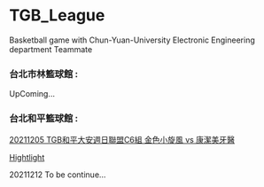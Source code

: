 # TGB_League
Basketball game with Chun-Yuan-University Electronic Engineering department Teammate 

### 台北市林籃球館 : 
UpComing...<br>
### 台北和平籃球館 :

[20211205 TGB和平大安週日聯盟C6組 金色小旋風 vs 康潔美牙醫](https://www.youtube.com/watch?v=uZ5FBY3MQkE)<br>

[Hightlight](20211205_TGB/README.md)


20211212 To be continue...



